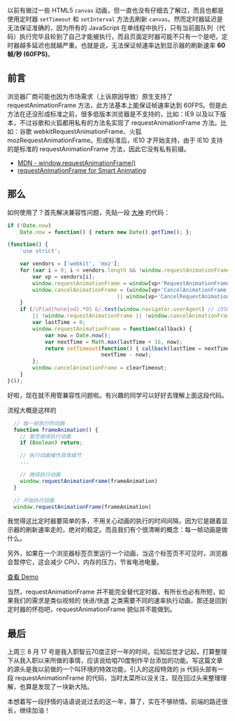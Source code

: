 以前有做过一些 HTML5 `canvas` 动画，但一直也没有仔细去了解过，而且也都是使用定时器 `setTimeout` 和 `setInterval` 方法去刷新 `canvas`。然而定时器延迟是无法保证准确的，因为所有的 JavaScript 在单线程中执行，只有当前面队列（代码）执行完毕且轮到了自己才能被执行，而且页面定时器可能不只有一个是吧，定时器越多延迟也就越严重。也就是说，无法保证帧速率达到显示器的刷新速率 **60帧/秒 (60FPS)**。

## 前言

浏览器厂商可能也因为市场需求（上诉原因导致）原生支持了 requestAnimationFrame 方法，此方法基本上能保证帧速率达到 60FPS。但是此方法在还没形成标准之前，很多低版本浏览器是不支持的，比如：IE9 以及以下版本，不过谷歌和火狐都用私有的方法名实现了 requestAnimationFrame 方法。比如：谷歌 webkitRequestAnimationFrame、火狐 mozRequestAnimationFrame。形成标准后，IE10 才开始支持，由于 IE10 支持的是标准的 requestAnimationFrame 方法，因此它没有私有前缀。

- [MDN - window.requestAnimationFrame()](https://developer.mozilla.org/en-US/docs/Web/API/window/requestAnimationFrame/)
- [requestAnimationFrame for Smart Animating](http://www.paulirish.com/2011/requestanimationframe-for-smart-animating/)

## 那么

如何使用了？首先解决兼容性问题，先贴一段 [大神](https://github.com/darius/requestAnimationFrame/) 的代码：

```js
if (!Date.now)
    Date.now = function() { return new Date().getTime(); };

(function() {
    'use strict';

    var vendors = ['webkit', 'moz'];
    for (var i = 0; i < vendors.length && !window.requestAnimationFrame; ++i) {
        var vp = vendors[i];
        window.requestAnimationFrame = window[vp+'RequestAnimationFrame'];
        window.cancelAnimationFrame = (window[vp+'CancelAnimationFrame']
                                   || window[vp+'CancelRequestAnimationFrame']);
    }
    if (/iP(ad|hone|od).*OS 6/.test(window.navigator.userAgent) // iOS6 is buggy
        || !window.requestAnimationFrame || !window.cancelAnimationFrame) {
        var lastTime = 0;
        window.requestAnimationFrame = function(callback) {
            var now = Date.now();
            var nextTime = Math.max(lastTime + 16, now);
            return setTimeout(function() { callback(lastTime = nextTime); },
                              nextTime - now);
        };
        window.cancelAnimationFrame = clearTimeout;
    }
}());
```

好啦，现在就不用管兼容性问题啦。有兴趣的同学可以好好去理解上面这段代码。

流程大概是这样的

```js
  // 每一帧执行的动画
  function frameAnimation() {
    // 是否继续执行动画
    if (Boolean) return;

    // 执行动画操作具体细节
    ...

    // 继续执行动画
    window.requestAnimationFrame(frameAnimation)
  }

  // 开始执行动画
  window.requestAnimationFrame(frameAnimation)
```

我觉得这比定时器要简单的多，不用关心动画的执行的时间间隔，因为它是跟着显示器的刷新速率走的，绝对的稳定。而且我们有个很清晰的概念：每一帧动画是做什么。

另外，如果在一个浏览器标签页里运行一个动画，当这个标签页不可见时，浏览器会暂停它，这会减少 CPU，内存的压力，节省电池电量。

[查看 Demo](http://monine.github.io/study/demo/requestAnimationFrame.html/)

当然，requestAnimationFrame 并不能完全替代定时器，有所长也必有所短，如果我们的需求是类似视频的 快进/快退 之类需要不同的速率执行动画，那还是回到定时器的怀抱吧，requestAnimationFrame 貌似并不能做到。

## 最后

上周三 8 月 17 号是我入职智云70度正好一年的时间，后知后觉才记起，打算整理下从我入职以来所做的事情，应该说给咱70度制作平台添加的功能。写这篇文章的源头是我以前做的一个叫环境的特效功能，引入的这段特效的 js 代码头部有一段 requestAnimationFrame 的代码，当时太菜所以没关注，现在回过头来整理理解，也算是发现了一块新大陆。

本想着写一段抒情的话语说说过去的这一年，算了，实在不够矫情。前端的路还很长，继续加油！